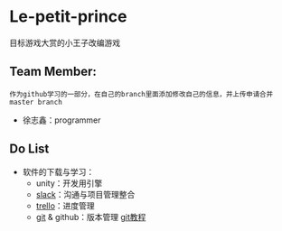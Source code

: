 # Le-petit-prince
目标游戏大赏的小王子改编游戏

## Team Member:
`作为github学习的一部分，在自己的branch里面添加修改自己的信息，并上传申请合并master branch`
* 徐志鑫：programmer

## Do List
* 软件的下载与学习：
  * unity：开发用引擎
  * [slack](https://slack.com/)：沟通与项目管理整合
  * [trello](https://trello.com/)：进度管理
  * [git](https://git-scm.com/) & github：版本管理 [git教程](https://blog.csdn.net/free_wind22/article/details/50967723)
